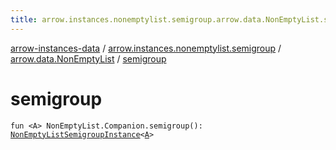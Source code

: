 ```yaml
---
title: arrow.instances.nonemptylist.semigroup.arrow.data.NonEmptyList.semigroup - arrow-instances-data
---
```


[arrow-instances-data](../../index.html) / [arrow.instances.nonemptylist.semigroup](../index.html) / [arrow.data.NonEmptyList](index.html) / [semigroup](./semigroup.html)

# semigroup

`fun <A> NonEmptyList.Companion.semigroup(): `[`NonEmptyListSemigroupInstance`](../../arrow.instances/-non-empty-list-semigroup-instance/index.html)`<`[`A`](semigroup.html#A)`>`